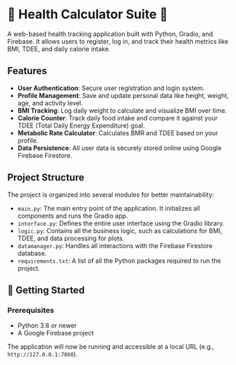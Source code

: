 
# 💖 Health Calculator Suite 💖

A web-based health tracking application built with Python, Gradio, and Firebase. It allows users to register, log in, and track their health metrics like BMI, TDEE, and daily calorie intake.

## Features

-   **User Authentication**: Secure user registration and login system.
-   **Profile Management**: Save and update personal data like height, weight, age, and activity level.
-   **BMI Tracking**: Log daily weight to calculate and visualize BMI over time.
-   **Calorie Counter**: Track daily food intake and compare it against your TDEE (Total Daily Energy Expenditure) goal.
-   **Metabolic Rate Calculator**: Calculates BMR and TDEE based on your profile.
-   **Data Persistence**: All user data is securely stored online using Google Firebase Firestore.

## Project Structure

The project is organized into several modules for better maintainability:

-   `main.py`: The main entry point of the application. It initializes all components and runs the Gradio app.
-   `interface.py`: Defines the entire user interface using the Gradio library.
-   `logic.py`: Contains all the business logic, such as calculations for BMI, TDEE, and data processing for plots.
-   `datamanager.py`: Handles all interactions with the Firebase Firestore database.
-   `requirements.txt`: A list of all the Python packages required to run the project.

## 🚀 Getting Started

### Prerequisites

-   Python 3.8 or newer
-   A Google Firebase project

The application will now be running and accessible at a local URL (e.g., `http://127.0.0.1:7860`).
